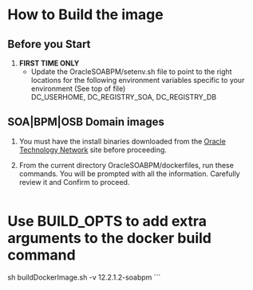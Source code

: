 How to Build the image
======================
Before you Start
----------------
1. **FIRST TIME ONLY**
   - Update the OracleSOABPM/setenv.sh file to point
     to the right locations for the following environment variables
     specific to your environment (See top of file)    
     DC_USERHOME, DC_REGISTRY_SOA, DC_REGISTRY_DB    

SOA|BPM|OSB Domain images
-------------------------
1. You must have the install binaries downloaded from the
   [Oracle Technology Network](http://www.oracle.com/technetwork/middleware/soasuite/downloads/index.html) site before proceeding. 
2. From the current directory OracleSOABPM/dockerfiles, run
   these commands. You will be prompted with all the 
   information. Carefully review it and Confirm to proceed. 

    ```sh
# Use BUILD_OPTS to add extra arguments to the docker build command
sh buildDockerImage.sh -v 12.2.1.2-soabpm
    ```
